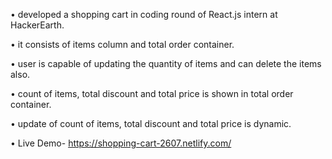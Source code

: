 • developed a shopping cart in coding round of React.js intern at HackerEarth.

• it consists of items column and total order container. 

• user is capable of updating the quantity of items and can delete the items also.

• count of items, total discount and total price is shown in total order container.

• update of count of items, total discount and total price is dynamic.

• Live Demo- https://shopping-cart-2607.netlify.com/
